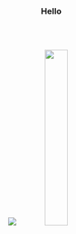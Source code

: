 <div align="center">
  <h3>Hello</h3>

  <br />
  <br />
  <br />
  <img src="https://github-readme-stats.vercel.app/api?username=TwoWater&show_icons=true&line_height=45&theme=dracula&include_all_commits=true" />
  <img src="http://twowaterimage.oss-cn-beijing.aliyuncs.com/2020-10-19-%E5%85%AC%E4%BC%97%E5%8F%B7.jpeg"  width="30%" height="30%" />
  <br />
  <br />
  <br />

</div>
